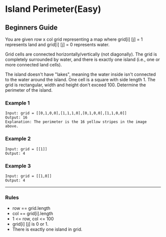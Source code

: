 # Island Perimeter(Easy)

## Beginners Guide

You are given row x col grid representing a map where grid[i] [j] = 1 represents land and grid[i] [j] = 0 represents water.

Grid cells are connected horizontally/vertically (not diagonally). The grid is completely surrounded by water, and there is exactly one island (i.e., one or more connected land cells).

The island doesn't have "lakes", meaning the water inside isn't connected to the water around the island. One cell is a square with side length 1. The grid is rectangular, width and height don't exceed 100. Determine the perimeter of the island.

### Example 1

```go=
Input: grid = [[0,1,0,0],[1,1,1,0],[0,1,0,0],[1,1,0,0]]
Output: 16
Explanation: The perimeter is the 16 yellow stripes in the image above.
```

### Example 2

```go=
Input: grid = [[1]]
Output: 4
```

### Example 3

```go=
Input: grid = [[1,0]]
Output: 4
```

---

### Rules

* row == grid.length
* col == grid[i].length
* 1 <= row, col <= 100
* grid[i] [j] is 0 or 1.
* There is exactly one island in grid.
